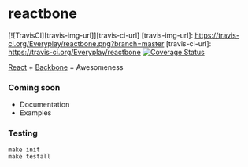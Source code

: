 # reactbone
[![TravisCI][travis-img-url]][travis-ci-url] 
[travis-img-url]: https://travis-ci.org/Everyplay/reactbone.png?branch=master
[travis-ci-url]: https://travis-ci.org/Everyplay/reactbone
[![Coverage Status](https://coveralls.io/repos/Everyplay/reactbone/badge.png)](https://coveralls.io/r/Everyplay/reactbone)

[React](http://facebook.github.io/react/) + [Backbone](http://backbonejs.org/) = Awesomeness

### Coming soon
- Documentation
- Examples

### Testing

  ``` shell
  make init
  make testall
  ```
